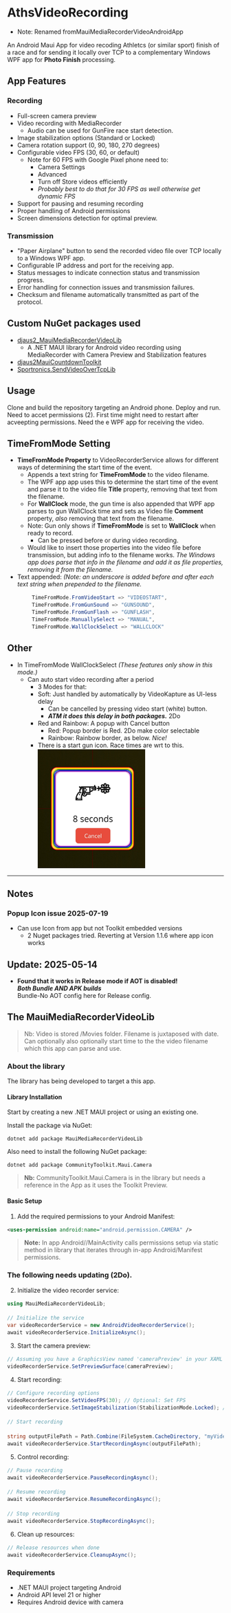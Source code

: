 ﻿# AthsVideoRecording  
- Note: Renamed fromMauiMediaRecorderVideoAndroidApp

An Android Maui App for video recoding Athletcs (or similar sport) finish of a race and for sending it locally over TCP to a complementary Windows WPF app for **Photo Finish** processing.

## App Features

### Recording

- Full-screen camera preview
- Video recording with MediaRecorder
  - Audio can be used for GunFire race start detection.
- Image stabilization options (Standard or Locked)
- Camera rotation support (0, 90, 180, 270 degrees)
- Configurable video FPS (30, 60, or default)
   - Note for 60 FPS with Google Pixel phone need to:
      - Camera Settings
      - Advanced
      - Turn off Store videos efficiently
      - _Probably best to do that for 30 FPS as well otherwise get dynamic FPS_
- Support for pausing and resuming recording
- Proper handling of Android permissions
- Screen dimensions detection for optimal preview.

### Transmission

- "Paper Airplane" button to send the recorded video file over TCP locally to a Windows WPF app.
- Configurable IP address and port for the receiving app.
- Status messages to indicate connection status and transmission progress.
- Error handling for connection issues and transmission failures.
- Checksum and filename automatically transmitted as part of the protocol.

## Custom NuGet packages used
- [djaus2_MauiMediaRecorderVideoLib](https://www.nuget.org/packages/djaus2_MauiMediaRecorderVideoLib/)
  - A .NET MAUI library for Android video recording using MediaRecorder with Camera Preview and Stabilization features
- [djaus2MauiCountdownToolkit](https://www.nuget.org/packages/djaus2MauiCountdownToolkit/)
- [Sportronics.SendVideoOverTcpLib](https://www.nuget.org/packages/Sportronics.SendVideoOverTcpLib)

## Usage

Clone and build the repository targeting an Android phone. Deploy and run.  Need to accet permissions (2).
First time might need to restart after acveepting permissions.
Need the e WPF app for receiving the video.


## TimeFromMode Setting

- **TimeFromMode Property** to VideoRecorderService allows for different ways of determining the start time of the event.
  - Appends a text string for **TimeFromMode** to the video filename.
  - The WPF app app uses this to determine the start time of the event and parse it to the video file **Title** property, removing that text from the filename.
  - For **WallClock** mode, the gun time is also appended that WPF app parses to gun WallClock time and sets as Video file **Comment** property, _also_ removing that text from the filename.
  - Note: Gun only shows if **TimeFromMode** is set to **WallClock** when ready to record. 
    - Can be pressed before or during video recording.
  - Would like to insert those properties into the video file before transmission, but adding info to the filename works. 
   _The Windows app does parse that info in the filename and add it as file properties, removing it from the filename._
- Text appended: _(Note: an underscore is added before and after each text string when prepended to the filename._
```cs
        TimeFromMode.FromVideoStart => "VIDEOSTART",
        TimeFromMode.FromGunSound => "GUNSOUND",
        TimeFromMode.FromGunFlash => "GUNFLASH",
        TimeFromMode.ManuallySelect => "MANUAL",
        TimeFromMode.WallClockSelect => "WALLCLOCK"
```

## Other
- In TimeFromMode WallClockSelect
_(These features only show in this mode.)_
  - Can auto start video recording after a period
    - 3 Modes for that:
    - Soft: Just handled by automatically by VideoKapture as UI-less delay
        - Can be cancelled by pressing video start (white) button.
        - ***ATM it does this delay in both packages.*** 2Do
    - Red and Rainbow:  A popup with Cancel button
        - Red: Popup border is Red. 2Do make color selectable
        - Rainbow: Rainbow border, as below. _Nice!_
    - There is a start gun icon. Race times are wrt to this.  
![Countdown Popup](https://raw.githubusercontent.com/djaus2/MauiCountdownToolkit/master/Popup1.png)


 ---

 ## Notes

### Popup Icon issue 2025-07-19
- Can use Icon from app but not Toolkit embedded versions
  - 2 Nuget packages tried. Reverting at Version 1.1.6 where app icon works

## Update: 2025-05-14

- **Found that it works in Release mode if AOT is disabled!  
_Both Bundle AND APK builds_**  
Bundle-No AOT config here for Release config.

## The MauiMediaRecorderVideoLib

> Nb: Video is stored /Movies folder. Filename is juxtaposed with date. Can optionally also optionally 
start time to the the video filename which this app can parse and use.

### About the library
The library has being developed to target a this app.



#### Library Installation

Start by creating a new .NET MAUI project or using an existing one.

Install the package via NuGet:

```shell
dotnet add package MauiMediaRecorderVideoLib
```

Also need to install the following NuGet package:

```shell
dotnet add package CommunityToolkit.Maui.Camera
```

> **Nb:** CommunityToolkit.Maui.Camera is in the library but needs a reference in 
the App as it uses the Toolkit Preview.


#### Basic Setup

 
 1. Add the required permissions to your Android Manifest:  


```xml
<uses-permission android:name="android.permission.CAMERA" />
```

> **Note:** In app Android//MainActivity calls permissions setup via static 
method in library that iterates through in-app Android/Manifest permissions.

### The following needs updating (2Do).

  2. Initialize the video recorder service:

  ```csharp
  using MauiMediaRecorderVideoLib;

// Initialize the service
var videoRecorderService = new AndroidVideoRecorderService();
await videoRecorderService.InitializeAsync();
```

 3. Start the camera preview:
```csharp
// Assuming you have a GraphicsView named 'cameraPreview' in your XAML
videoRecorderService.SetPreviewSurface(cameraPreview);
```

 4. Start recording:

```csharp
// Configure recording options
videoRecorderService.SetVideoFPS(30); // Optional: Set FPS
videoRecorderService.SetImageStabilization(StabilizationMode.Locked); // Optional: Set stabilization

// Start recording

string outputFilePath = Path.Combine(FileSystem.CacheDirectory, "myVideo.mp4");
await videoRecorderService.StartRecordingAsync(outputFilePath);
```
 5. Control recording:
```csharp
// Pause recording
await videoRecorderService.PauseRecordingAsync();

// Resume recording
await videoRecorderService.ResumeRecordingAsync();

// Stop recording
await videoRecorderService.StopRecordingAsync();
```
 6. Clean up resources:
 ```csharp
 // Release resources when done
await videoRecorderService.CleanupAsync();
```

### Requirements

- .NET MAUI project targeting Android
- Android API level 21 or higher
- Requires Android device with camera

